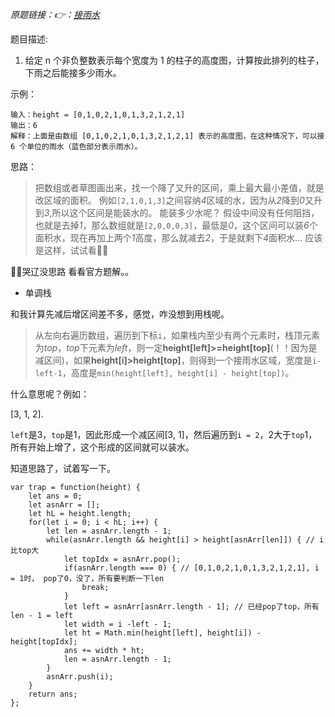 *原题链接：👉：[接雨水](https://leetcode-cn.com/problems/trapping-rain-water/description/)*

题目描述:

1. 给定 n 个非负整数表示每个宽度为 1 的柱子的高度图，计算按此排列的柱子，下雨之后能接多少雨水。

示例：
```
输入：height = [0,1,0,2,1,0,1,3,2,1,2,1]
输出：6
解释：上面是由数组 [0,1,0,2,1,0,1,3,2,1,2,1] 表示的高度图，在这种情况下，可以接 6 个单位的雨水（蓝色部分表示雨水）。
```

思路：
> 把数组或者草图画出来，找一个降了又升的区间，乘上最大最小差值，就是改区域的面积。
> 例如`[2,1,0,1,3]`之间容纳*4*区域的水，因为从*2*降到*0*又升到*3*,所以这个区间是能装水的。
> 能装多少水呢？
> 假设中间没有任何阻挡，也就是去掉*1*，那么数组就是`[2,0,0,0,3]`，最低是*0*，这个区间可以装*6*个面积水，现在再加上两个*1*高度，那么就减去*2*，于是就剩下*4*面积水...
> 应该是这样，试试看🙋‍♂️

🤦‍♂️哭辽没思路
看看官方题解。。


- 单调栈

和我计算先减后增区间差不多，感觉，咋没想到用栈呢。
> 从左向右遍历数组，遍历到下标`i`，如果栈内至少有两个元素时，栈顶元素为*top*，*top*下元素为*left*，则一定**height[left]>=height[top]**(！！因为是减区间)，如果**height[i]>height[top]**，则得到一个接雨水区域，宽度是`i-left-1`，高度是`min(height[left], height[i] - height[top])`。

什么意思呢？例如：

[3, 1, 2].

`left`是3，`top`是1，因此形成一个减区间[3, 1]，然后遍历到`i = 2`，2大于`top`1，所有开始上增了，这个形成的区间就可以装水。

知道思路了，试着写一下。

```
var trap = function(height) {
    let ans = 0;
    let asnArr = [];
    let hL = height.length;
    for(let i = 0; i < hL; i++) {
        let len = asnArr.length - 1;
        while(asnArr.length && height[i] > height[asnArr[len]]) { // i比top大
            let topIdx = asnArr.pop();
            if(asnArr.length === 0) { // [0,1,0,2,1,0,1,3,2,1,2,1], i = 1时， pop了0，没了，所有要判断一下len
                break;
            }
            let left = asnArr[asnArr.length - 1]; // 已经pop了top，所有len - 1 = left
            let width = i -left - 1;
            let ht = Math.min(height[left], height[i]) - height[topIdx];
            ans += width * ht;
            len = asnArr.length - 1;
        }
        asnArr.push(i);
    }
    return ans;
};
```